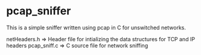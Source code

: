 # pcap_sniffer

This is a simple sniffer written using pcap in C for unswitched networks.

netHeaders.h => Header file for intializing the data structures for TCP and IP headers
pcap_sniff.c => C source file for network sniffing
